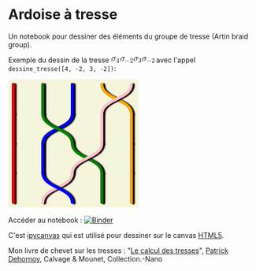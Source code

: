 # Ardoise à tresse

Un notebook pour dessiner des éléments du groupe de tresse (Artin braid group).

Exemple du dessin de la tresse ![4 -2 3 -2](CodeCogsEqn1.gif) avec l'appel `dessine_tresse([4, -2, 3, -2])`:

![Une tresse](4m23m2.png)

Accéder au notebook : [![Binder](https://mybinder.org/badge_logo.svg)](https://mybinder.org/v2/gh/xysticus/braid-blackboard/master?filepath=CanvasTresse.ipynb)

C'est [ipycanvas](https://github.com/martinRenou/ipycanvas) qui est utilisé pour dessiner sur le canvas [HTML5](https://fr.wikipedia.org/wiki/Canvas_(HTML)).

Mon livre de chevet sur les tresses : "[Le calcul des tresses](https://www.decitre.fr/livres/le-calcul-des-tresses-9782916352794.html)", [Patrick Dehornoy](https://www.decitre.fr/auteur/198862/Patrick+Dehornoy), Calvage & Mounet, Collection.-Nano
